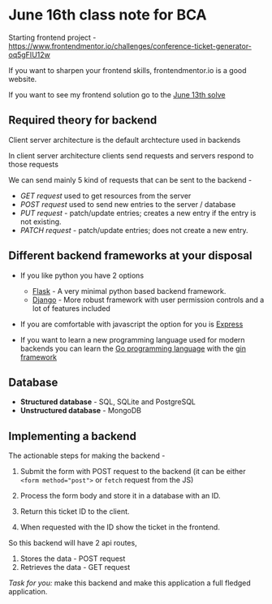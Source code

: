 # June 16th class note for BCA

Starting frontend project - https://www.frontendmentor.io/challenges/conference-ticket-generator-oq5gFIU12w


If you want to sharpen your frontend skills, frontendmentor.io is a good website. 

If you want to see my frontend solution go to the [June 13th solve](../june13_mca_btech_full_stack/ticket-generator-project/)

## Required theory for backend

Client server architecture is the default archtecture used in backends

In client server architecture clients send requests and servers respond to those requests

We can send mainly 5 kind of requests that can be sent to the backend -

- *GET request* used to get resources from the server
- *POST request* used to send new entries to the server / database
- *PUT request* - patch/update entries; creates a new entry if the entry is not existing. 
- *PATCH request* - patch/update entries; does not create a new entry. 

## Different backend frameworks at your disposal

- If you like python you have 2 options
    - [Flask](https://flask.palletsprojects.com/en/stable/) - A very minimal python based backend framework.
    - [Django](https://www.djangoproject.com/) - More robust framework with user permission controls and a lot of features included

- If you are comfortable with javascript the option for you is [Express](https://expressjs.com/)

- If you want to learn a new programming language used for modern backends you can learn the [Go programming language](https://go.dev/) with the [gin framework](https://gin-gonic.com/)

## Database

- **Structured database** - SQL, SQLite and PostgreSQL
- **Unstructured database** - MongoDB

## Implementing a backend

The actionable steps for making the backend -

1. Submit the form with POST request to the backend (it can be either `<form method="post">` or `fetch` request from the JS)

2. Process the form body and store it in a database with an ID.

3. Return this ticket ID to the client.

4. When requested with the ID show the ticket in the frontend. 

So this backend will have 2 api routes,

1. Stores the data - POST request
2. Retrieves the data - GET request

*Task for you:* make this backend and make this application a full fledged application. 
